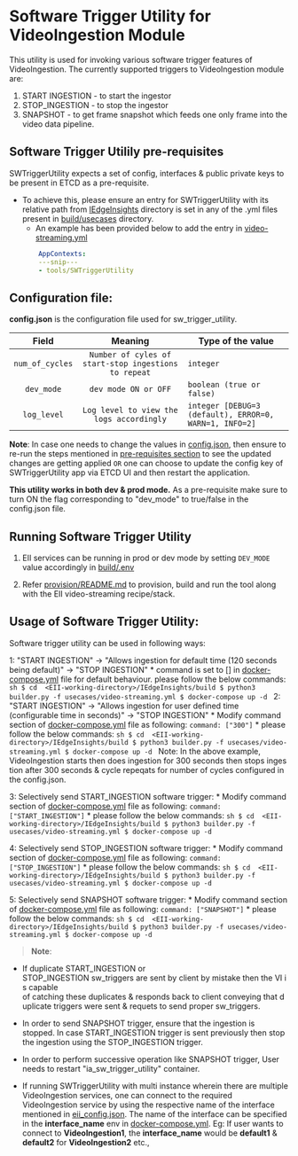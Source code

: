 # Software Trigger Utility for VideoIngestion Module

This utility is used for invoking various software trigger features of VideoIngestion. The currently supported triggers to VideoIngestion module are:
1. START INGESTION - to start the ingestor
2. STOP_INGESTION -  to stop the ingestor
3. SNAPSHOT - to get frame snapshot which feeds one only frame into the video data pipeline.

## Software Trigger Utilily pre-requisites

SWTriggerUtility expects a set of config, interfaces & public private keys to be present in ETCD as a pre-requisite.
* To achieve this, please ensure an entry for SWTriggerUtility with its relative path from [IEdgeInsights](../../) directory is set in any of the .yml files present in [build/usecases](../../build/usecases) directory.
    * An example has been provided below to add the entry in [video-streaming.yml](../../build/usecases/video-streaming.yml)
    ```yml
        AppContexts:
        ---snip---
        - tools/SWTriggerUtility
    ```

## Configuration file:

**config.json** is the configuration file used for sw_trigger_utility.

|       Field      | Meaning |                                       Type of the value                                    |
| :-------------:  | :-----: | ------------------------------------------------------------------------------------ |
| `num_of_cycles`  | `Number of cyles of start-stop ingestions to repeat`   | `integer`                           |
| `dev_mode`       | `dev mode ON or OFF`   | `boolean (true or false)`  |
| `log_level`      | `Log level to view the logs accordingly`   |  `integer [DEBUG=3 (default), ERROR=0, WARN=1, INFO=2]`  |

**Note**: In case one needs to change the values in [config.json](./config.json), then ensure to re-run the steps mentioned in [pre-requisites section](#software-trigger-utilily-pre-requisites) to see the updated changes are getting applied `OR` one can choose to update the config key of SWTriggerUtility app via ETCD UI and then restart the application.


**This utility works in both dev & prod mode.**  As a pre-requisite make sure to turn ON the flag corresponding to "dev_mode" to true/false in the config.json file.
## Running Software Trigger Utility

1. EII services can be running in prod or dev mode by setting `DEV_MODE` value accordingly in [build/.env](../../build/.env)

2. Refer [provision/README.md](../../README.md) to provision, build and run the tool along with the EII video-streaming recipe/stack.

## Usage of Software Trigger Utility:

Software trigger utility can be used in following ways:

1: "START INGESTION" -> "Allows ingestion for default time (120 seconds being default)" -> "STOP INGESTION"
    * command is set to [] in [docker-compose.yml](./docker-compose.yml) file for default behaviour. please follow the below commands:
    ```sh
        $ cd  <EII-working-directory>/IEdgeInsights/build
        $ python3 builder.py -f usecases/video-streaming.yml
        $ docker-compose up -d
    ```
2: "START INGESTION" -> "Allows ingestion for user defined time (configurable time in seconds)" -> "STOP INGESTION"
    * Modify command section of [docker-compose.yml](./docker-compose.yml) file as following:
    ```
    command: ["300"]
    ```
    * please follow the below commands:
    ```sh
        $ cd  <EII-working-directory>/IEdgeInsights/build
        $ python3 builder.py -f usecases/video-streaming.yml
        $ docker-compose up -d
    ```
Note: In the above example, VideoIngestion starts then does ingestion for 300 seconds then stops ingestion after 300 seconds & cycle repeqats for number of cycles configured in the config.json.


3: Selectively send START_INGESTION software trigger:
    * Modify command section of [docker-compose.yml](./docker-compose.yml) file as following:
    ```
    command: ["START_INGESTION"]
    ```
    * please follow the below commands:
    ```sh
        $ cd  <EII-working-directory>/IEdgeInsights/build
        $ python3 builder.py -f usecases/video-streaming.yml
        $ docker-compose up -d
    ```

4: Selectively send STOP_INGESTION software trigger:
    * Modify command section of [docker-compose.yml](./docker-compose.yml) file as following:
    ```
    command: ["STOP_INGESTION"]
    ```
    * please follow the below commands:
    ```sh
        $ cd  <EII-working-directory>/IEdgeInsights/build
        $ python3 builder.py -f usecases/video-streaming.yml
        $ docker-compose up -d
    ```

5: Selectively send SNAPSHOT software trigger:
    * Modify command section of [docker-compose.yml](./docker-compose.yml) file as following:
    ```
    command: ["SNAPSHOT"]
    ```
    * please follow the below commands:
    ```sh
        $ cd  <EII-working-directory>/IEdgeInsights/build
        $ python3 builder.py -f usecases/video-streaming.yml
        $ docker-compose up -d
    ```
> **Note**:  

* If duplicate START_INGESTION or STOP_INGESTION sw_triggers are sent by client by mistake then the VI is capable  of catching these duplicates & responds back to client conveying that duplicate triggers were sent & requets to send proper sw_triggers. 

* In order to send SNAPSHOT trigger, ensure that the ingestion is stopped. In case START_INGESTION trigger is sent previously then stop the ingestion using the STOP_INGESTION trigger.

* In order to perform successive operation like SNAPSHOT trigger, User needs to restart "ia_sw_trigger_utility" container.

* If running SWTriggerUtility with multi instance wherein there are multiple VideoIngestion services, one can connect to the required VideoIngestion service by using the respective name of the interface mentioned in [eii_config.json](../../build/provision/config/eii_config.json). The name of the interface can be specified in the **interface_name** env in [docker-compose.yml](docker-compose.yml). Eg: If user wants to connect to **VideoIngestion1**, the **interface_name** would be **default1** & **default2** for **VideoIngestion2** etc.,
